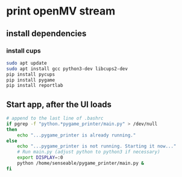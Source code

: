 # print openMV stream

## install dependencies

### install cups

```bash
sudo apt update
sudo apt install gcc python3-dev libcups2-dev
pip install pycups
pip install pygame
pip install reportlab
```

## Start app, after the UI loads
```bash
# append to the last line of .bashrc
if pgrep -f "python.*pygame_printer/main.py" > /dev/null
then
    echo "...pygame_printer is already running."
else
    echo "...pygame_printer is not running. Starting it now..."
    # Run main.py (adjust python to python3 if necessary)
    export DISPLAY=:0
    python /home/senseable/pygame_printer/main.py &
fi
```